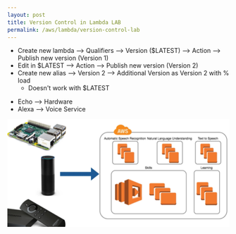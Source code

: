 ```yaml
---
layout: post
title: Version Control in Lambda LAB
permalink: /aws/lambda/version-control-lab
---
```


- Create new lambda --> Qualifiers --> Version ($LATEST) --> Action --> Publish new version (Version 1)
- Edit in $LATEST --> Action --> Publish new version (Version 2)
- Create new alias --> Version 2 --> Additional Version as Version 2 with % load
    - Doesn't work with $LATEST

* Echo --> Hardware
* Alexa --> Voice Service

![lambda-version-control.png](https://github.com/arpit04tripathi/files-cdn/raw/cdn/aws/serverless/lambda-version-control.png)
